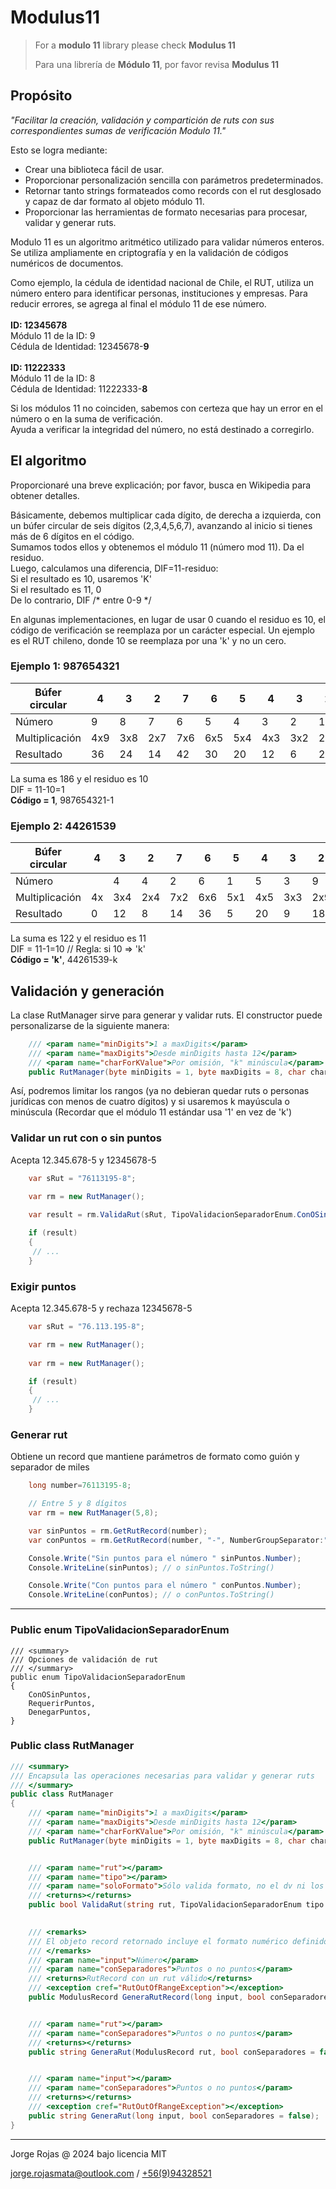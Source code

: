 # Modulus11

> For a **modulo 11** library please check **Modulus 11**
>
> Para una librería de **Módulo 11**, por favor revisa **Modulus 11**

 
## Propósito
*"Facilitar la creación, validación y compartición de ruts con sus correspondientes sumas de verificación Modulo 11."*

Esto se logra mediante:
- Crear una biblioteca fácil de usar.
- Proporcionar personalización sencilla con parámetros predeterminados.
- Retornar tanto strings formateados como records con el rut desglosado y capaz de dar formato al objeto módulo 11.
- Proporcionar las herramientas de formato necesarias para procesar, validar y generar ruts.

Modulo 11 es un algoritmo aritmético utilizado para validar números enteros. Se utiliza ampliamente en criptografía y en la validación de códigos numéricos de documentos.

Como ejemplo, la cédula de identidad nacional de Chile, el RUT, utiliza un número entero para identificar personas, instituciones y empresas. Para reducir errores, se agrega al final el módulo 11 de ese número.\
\
**ID: 12345678**\
Módulo 11 de la ID: 9\
Cédula de Identidad: 12345678-**9**\
\
**ID: 11222333**\
Módulo 11 de la ID: 8\
Cédula de Identidad: 11222333-**8**

Si los módulos 11 no coinciden, sabemos con certeza que hay un error en el número o en la suma de verificación.\
Ayuda a verificar la integridad del número, no está destinado a corregirlo.


## El algoritmo

Proporcionaré una breve explicación; por favor, busca en Wikipedia para obtener detalles.

Básicamente, debemos multiplicar cada dígito, de derecha a izquierda, con un búfer circular de seis dígitos (2,3,4,5,6,7), avanzando al inicio si tienes más de 6 dígitos en el código.\
Sumamos todos ellos y obtenemos el módulo 11 (número mod 11). Da el residuo.\
Luego, calculamos una diferencia, DIF=11-residuo:\
 Si el resultado es 10, usaremos 'K'\
 Si el resultado es 11, 0\
 De lo contrario, DIF /* entre 0-9 */

En algunas implementaciones, en lugar de usar 0 cuando el residuo es 10, el código de verificación se reemplaza por un carácter especial. Un ejemplo es el RUT chileno, donde 10 se reemplaza por una 'k' y no un cero.


### Ejemplo 1: 987654321

| Búfer circular	| 4	 | 3	 | 2	 | 7	 | 6	 | 5	 | 4	 | 3	 | 2	 | 
| --- 	            | --- 	 | --- 	 | --- 	 | --- 	 | --- 	 | --- 	 | --- 	 | --- 	 | --- 	 | 
| Número	        | 9	 | 8	 | 7	 | 6	 | 5	 | 4	 | 3	 | 2	 | 1	 | 
| Multiplicación	| 4x9	 | 3x8	 | 2x7	 | 7x6	 | 6x5	 | 5x4	 | 4x3	 | 3x2	 | 2x1	 | 
| Resultado	        | 36	 | 24	 | 14	 | 42	 | 30	 | 20	 | 12	 | 6	 | 2	 | 

La suma es 186 y el residuo es 10\
DIF = 11-10=1\
**Código = 1**, 987654321-1

### Ejemplo 2: 44261539

| Búfer circular	| 4	 | 3	 | 2	 | 7	 | 6	 | 5	 | 4	 | 3	 | 2	 | 
| --- 	            | ---	| ---	| --- 	| --- 	| --- 	| --- 	| --- 	| --- 	| --- 	 | 
| Número	        | 	 | 4	 | 4	 | 2	 | 6	 | 1	 | 5	 | 3	 | 9	 | 
| Multiplicación	| 4x	 | 3x4	 | 2x4	 | 7x2	 | 6x6	 | 5x1	 | 4x5	 | 3x3	 | 2x9	 | 
| Resultado	        | 0	 | 12	 | 8	 | 14	 | 36	 | 5	 | 20	 | 9	 | 18	 | 

La suma es 122 y el residuo es 11\
DIF = 11-1=10 // Regla: si 10 => 'k'\
**Código = 'k'**, 44261539-k


## Validación y generación

La clase RutManager sirve para generar y validar ruts. El constructor puede personalizarse de la siguiente manera:

```csharp
	/// <param name="minDigits">1 a maxDigits</param>
	/// <param name="maxDigits">Desde minDigits hasta 12</param>
	/// <param name="charForKValue">Por omisión, "k" minúscula</param>
    public RutManager(byte minDigits = 1, byte maxDigits = 8, char charForKValue = 'k')
```

Así, podremos limitar los rangos (ya no debieran quedar ruts o personas jurídicas con menos de cuatro dígitos) y si usaremos k mayúscula o minúscula (Recordar que el módulo 11 estándar usa '1' en vez de 'k')


### Validar un rut con o sin puntos
Acepta 12.345.678-5 y 12345678-5
```csharp
	var sRut = "76113195-8";

	var rm = new RutManager();
	
	var result = rm.ValidaRut(sRut, TipoValidacionSeparadorEnum.ConOSinPuntos);

	if (result)
	{
	 // ...
	}
```


### Exigir puntos
Acepta 12.345.678-5 y rechaza 12345678-5
```csharp
	var sRut = "76.113.195-8";

	var rm = new RutManager();
	
	var rm = new RutManager();

	if (result)
	{
	 // ...
	}
```


### Generar rut
Obtiene un record que mantiene parámetros de formato como guión y separador de miles
```csharp
	long number=76113195-8;

	// Entre 5 y 8 dígitos
	var rm = new RutManager(5,8);

	var sinPuntos = rm.GetRutRecord(number);
	var conPuntos = rm.GetRutRecord(number, "-", NumberGroupSeparator:".");

	Console.Write("Sin puntos para el número " sinPuntos.Number);
	Console.WriteLine(sinPuntos); // o sinPuntos.ToString()

	Console.Write("Con puntos para el número " conPuntos.Number);
	Console.WriteLine(conPuntos); // o conPuntos.ToString()
```

---

### Public enum TipoValidacionSeparadorEnum
```
/// <summary>
/// Opciones de validación de rut
/// </summary>
public enum TipoValidacionSeparadorEnum
{
    ConOSinPuntos,
    RequerirPuntos,
    DenegarPuntos,        
}
```


### Public class RutManager

```csharp
/// <summary>
/// Encapsula las operaciones necesarias para validar y generar ruts
/// </summary>
public class RutManager
{
    /// <param name="minDigits">1 a maxDigits</param>
    /// <param name="maxDigits">Desde minDigits hasta 12</param>
    /// <param name="charForKValue">Por omisión, "k" minúscula</param>
    public RutManager(byte minDigits = 1, byte maxDigits = 8, char charForKValue = 'k');


    /// <param name="rut"></param>
    /// <param name="tipo"></param>
    /// <param name="soloFormato">Sólo valida formato, no el dv ni los dígitos</param>
    /// <returns></returns>
    public bool ValidaRut(string rut, TipoValidacionSeparadorEnum tipo = TipoValidacionSeparadorEnum.ConOSinPuntos, bool soloFormato = false);
    

    /// <remarks>
    /// El objeto record retornado incluye el formato numérico definido (conSeparadores) y separador con guión
    /// </remarks>
	/// <param name="input">Número</param>
    /// <param name="conSeparadores">Puntos o no puntos</param>
    /// <returns>RutRecord con un rut válido</returns>
    /// <exception cref="RutOutOfRangeException"></exception>
    public ModulusRecord GeneraRutRecord(long input, bool conSeparadores = false);


    /// <param name="rut"></param>
    /// <param name="conSeparadores">Puntos o no puntos</param>
    /// <returns></returns>
    public string GeneraRut(ModulusRecord rut, bool conSeparadores = false);


    /// <param name="input"></param>
    /// <param name="conSeparadores">Puntos o no puntos</param>
    /// <returns></returns>
    /// <exception cref="RutOutOfRangeException"></exception>
    public string GeneraRut(long input, bool conSeparadores = false);
}
```


---


Jorge Rojas @ 2024 bajo licencia MIT

jorge.rojasmata@outlook.com  /  [+56(9)94328521](tel:+56994328521)
